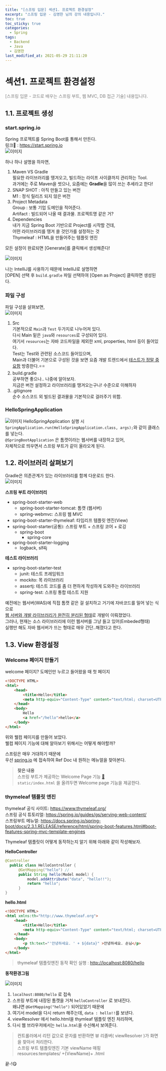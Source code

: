 ```yaml
---
title: "[스프링 입문] 섹션1. 프로젝트 환경설정"
excerpt: "스프링 입문 - 김영한 님의 강의 내용입니다."
toc: true
toc_sticky: true
categories:
  - Spring
tags:
  - Backend
  - Java
  - 김영한
last_modified_at: 2021-05-29 21:11:20
---
```


# 섹션1. 프로젝트 환경설정

<span style="color:grey">[스프링 입문 - 코드로 배우는 스프링 부트, 웹 MVC, DB 접근 기술] 내용입니다.</span>  

## 1.1. 프로젝트 생성
  
### start.spring.io
Spring 프로젝트를 Spring Boot를 통해서 만든다.  
링크📎 : <https://start.spring.io>  
![이미지](/assets/images/Spring/스프링입문/섹션1/1.png)
  
하나 하나 설명을 하자면,  
1. Maven VS Gradle  
    필요한 라이브러리를 땡겨오고, 빌드하는 라이프 사이클까지 관리하는 Tool.  
    과거에는 주로 Maven을 썻으나, 요즘에는 **Gradle**을 많이 쓰는 추세라고 한다!
2. SNAP SHOT : 아직 만들고 있는 버전  
   M1 : 정식 릴리즈 되지 않은 버전  
3. Project Metadata  
   Group : 보통 기업 도메인을 적어준다.  
   Artifact : 빌드되어 나올 때 결과물. 프로젝트명 같은 거?  
4. Dependencies  
   내가 지금 Spring Boot 기반으로 Project를 시작할 건데,  
   어떤 라이브러리를 땡겨 쓸 것인가를 설정하는 것  
   Thymeleaf : HTML을 만들어주는 템플릿 엔진  
  
모든 설정이 완료되면 [Generate]를 클릭해서 생성해준다!  
  
![이미지](/assets/images/Spring/스프링입문/섹션1/2.png)
  
나는 IntelliJ를 사용하기 때문에 IntelliJ로 설명하면  
[OPEN] 선택 후 `build.gradle` 파일 선택하여 [Open as Project] 클릭하면 생성된다.  
  
### 파일 구성
파일 구성을 살펴보면,  
![이미지](/assets/images/Spring/스프링입문/섹션1/3.png)
  
1. Src  
   기본적으로 `Main`과 `Test` 두가지로 나누어져 있다.  
   다시 Main 밑은 `java`와 `resources`로 구성되어 있다.  
   여기서 `resources`는 자바 코드파일을 제외한 xml, properties, html 등이 들어있다.  
   Test는 Test와 관련된 소스코드 들어있으며,  
   Main과 더불어 기본으로 구성된 것을 보면 요즘 개발 트렌드에서 <u>테스트가 정말 중요함</u> 방증한다.⭐️⭐️  
2. build.gradle  
   공부하면 좋으나.. 나중에 알아보자.  
   지금은 버전 설정하고 라이브러리를 땡겨오는구나! 수준으로 이해하자  
3. .gitignore  
   순수 소스코드 외 빌드된 결과물을 기본적으로 걸러주기 위함.  

### HelloSpringApplication
![이미지](/assets/images/Spring/스프링입문/섹션1/4.png)
HelloSpringApplication 실행 시  
`SpringApplication.run(HelloSpringApplication.class, args);`와 같이 클래스를 넣는다.  
`@SpringBootApplication` 은 톰캣이라는 웹서버를 내장하고 있어,  
자체적으로 띄우면서 스프링 부트가 같이 올라오게 된다.  
  
## 1.2. 라이브러리 살펴보기
  
Gradle은 의존관계가 있는 라이브러리를 함께 다운로드 한다.  
![이미지](/assets/images/Spring/스프링입문/섹션1/5.png)
  
**스프링 부트 라이브러리**  
- spring-boot-starter-web  
  - spring-boot-starter-tomcat: 톰캣 (웹서버)  
  - spring-webmvc: 스프링 웹 MVC  
- spring-boot-starter-thymeleaf: 타임리프 템플릿 엔진(View)  
- spring-boot-starter(공통): 스프링 부트 + 스프링 코어 + 로깅  
  - spring-boot  
    - spring-core
- spring-boot-starter-logging  
  - logback, slf4j
  
**테스트 라이브러리**  
- spring-boot-starter-test  
  - junit: 테스트 프레임워크
  - mockito: 목 라이브러리
  - assertj: 테스트 코드를 좀 더 편하게 작성하게 도와주는 라이브러리 
  - spring-test: 스프링 통합 테스트 지원
  
예전에는 웹서버(WAS)에 직접 톰캣 같은 걸 설치하고 거기에 자바코드를 밀어 넣는 식으로  
<u>웹 서버와 개발 라이브러리가 완전히 분리된 형태</u>로 개발이 이뤄졌었다.  
그러나, 현재는 소스 라이브러리에 이런 웹서버를 그냥 들고 있어(Embeded형태)  
실행만 해도 자바 웹서버가 뜨는 형태로 매우 간단..해졌다고 한다.  
  
## 1.3. View 환경설정
  
### Welcome 페이지 만들기
  
welcome 페이지? 도메인만 누르고 들어왔을 때 첫 페이지  
  
```html
<!DOCTYPE HTML>
<html>
    <head>
        <title>Hello</title>
        <meta http-equiv="Content-Type" content="text/html; charset=UTF-8" />
    </head>
    <body>
        Hello
        <a href="/hello">hello</a>
    </body>
</html>
```
  
위와 웰컴 페이지를 만들어 보았다.  
웰컴 페이지 기능에 대해 알아보기 위해서는 어떻게 해야할까? 
  
스프링은 매우 거대하기 때문에  
우선 [spring.io](https://spring.io) 에 접속하여 Ref Doc 내 원하는 메뉴얼을 찾아본다.  
> **찾은 내용**  
> 스프링 부트가 제공하는 Welcome Page 기능 [📎](https://docs.spring.io/spring-boot/docs/2.3.1.RELEASE/reference/html/spring-boot-features.html#boot-features-spring-mvc-welcome-page)  
> `static/index.html` 을 올려두면 Welcome page 기능을 제공한다.  

### thymeleaf 템플릿 엔진
thymeleaf 공식 사이트: <https://www.thymeleaf.org/>  
스프링 공식 튜토리얼: <https://spring.io/guides/gs/serving-web-content/>  
스프링부트 메뉴얼: <https://docs.spring.io/spring-boot/docs/2.3.1.RELEASE/reference/html/spring-boot-features.html#boot-features-spring-mvc-template-engines>  
  
Thymeleaf 템플릿이 어떻게 동작하는지 알기 위해 아래와 같이 작성해보자.  
  
**HelloController**  
```java
@Controller
  public class HelloController {
      @GetMapping("hello") // 
      public String hello(Model model) {
          model.addAttribute("data", "hello!!");
          return "hello";
      }
}
```
  
**hello.html**  
```html
<!DOCTYPE HTML>
<html xmlns:th="http://www.thymeleaf.org">
    <head>
        <title>Hello</title>
        <meta http-equiv="Content-Type" content="text/html; charset=UTF-8" />
    </head>
    <body>
        <p th:text="'안녕하세요. ' + ${data}" >안녕하세요. 손님</p>
    </body>
</html>
```
  
> thymeleaf 템플릿엔진 동작 확인 실행 : <http://localhost:8080/hello>
  
**동작환경그림**  
  
![이미지](/assets/images/Spring/스프링입문/섹션1/6.png)
  
1. `localhost:8080/hello` 로 접속  
2. 스프링 부트에 내장된 톰캣을 거쳐 `helloController` 로 보내진다.  
   왜냐면 `@GetMapping("hello")` 되어있었기 때문에  
3. 여기서 model을 다시 return 해주는데, `data : hello!!`를 보낸다.  
4. viewResolver 에서 hello.html을 thymleaf 템플릿 엔진 처리하며,  
5. 다시 웹 브라우저에서는 `hello.html`을 수신해서 보여준다.
  
>컨트롤러에서 리턴 값으로 문자를 반환하면 뷰 리졸버( viewResolver )가 화면을 찾아서 처리한다.  
> 스프링 부트 템플릿엔진 기본 viewName 매핑  
> resources:templates/ +{ViewName}+ .html
  

끝-!😋